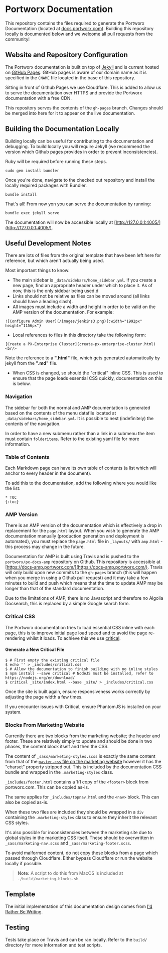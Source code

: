 # Portworx Documentation

This repository contains the files required to generate the Portworx Documentation (located at [docs.portworx.com](https://docs.portworx.com)). 
Building this repository locally is documented below and we welcome all pull requests from the community!


## Website and Repository Configuration

The Portworx documentation is built on top of [Jekyll](https://jekyllrb.com/) and is current hosted on [GitHub Pages](https://pages.github.com/).
GitHub pages is aware of our domain name as it is specified in the `CNAME` file located in the base of this repository.

Sitting in front of Github Pages we use Cloudflare. 
This is added to allow us to serve the documentation over HTTPS and provide the Portworx documentation with a free CDN.

This repository serves the contents of the `gh-pages` branch. 
Changes should be merged into here for it to appear on the live documentation.


## Building the Documentation Locally

Building locally can be useful for contributing to the documentation and debugging. 
To build locally you will require Jekyll (we recommend the version which Github pages provides in order to prevent inconsistencies).

Ruby will be required before running these steps.

```
sudo gem install bundler
```

Once you're done, navigate to the checked out repository and install the locally required packages with Bundler.

```
bundle install
```

That's all! 
From now yon you can serve the documentation by running:

```
bundle exec jekyll serve
```

The documentation will now be accessible locally at [http://127.0.0.1:4005/](http://127.0.0.1:4005/).


## Useful Development Notes

There are lots of files from the original template that have been left here for reference, but which aren't actually being used.

Most important things to know:

 - The main sidebar is `_data/sidebars/home_sidebar.yml`. 
   If you create a new page, find an appropriate header under which to place it. 
   As of now, this is the only sidebar being used.d
 - Links should not be relative as files can be moved around (all links should have a leading slash).
 - All images must include a width and height in order to be valid on the AMP version of the documentation. 
   For example:
```
![Configure Admin User](/images/jenkins3.png){:width="1992px" height="1156px"}
```
 - Local references to files in this directory take the following form:  
``` 
[Create a PX-Enterprise Cluster](create-px-enterprise-cluster.html)  <br/>
```
Note the reference to a **".html"** file, which gets generated automatically by jekyll from the **".md"** file.
 - When CSS is changed, so should the "critical" inline CSS. 
   This is used to ensure that the page loads essential CSS quickly, documentation on this is below.


### Navigation

The sidebar for both the normal and AMP documentation is generated based on the contents of the menu datafile located at `_data/sidebars/home_sidebar.yml`. 
It is possible to nest (indefinitely) the contents of the navigation.

In order to have a new submenu rather than a link in a submenu the item must contain `folderitems`. 
Refer to the existing yaml file for more information.


### Table of Contents

Each Markdown page can have its own table of contents (a list which will anchor to every header in the document).

To add this to the documentation, add the following where you would like the list:

```
* TOC
{:toc}
```


### AMP Version

There is an AMP version of the documentation which is effectively a drop in replacement for the `page.html` layout. 
When you wish to generate the AMP documentation manually (production generation and deployment is automated), you must replace the `page.html` file in `_layouts/` with `amp.html` - this process may change in the future.

Documentation for AMP is built using Travis and is pushed to the `portworx/px-docs-amp` repository on Github. 
This repository is accessible at [https://docs-amp.portworx.com/](https://docs-amp.portworx.com/). 
Travis will only build upon new commits to the `gh-pages` branch (this will happen when you merge in using a Github pull request) and it may take a few minutes to build and push which means that the time to update AMP may be longer than that of the standard documentation.

Due to the limitations of AMP, there is no Javascript and therefore no Algolia Docsearch, this is replaced by a simple Google search form.


### Critical CSS

The Portworx documentation tries to load essential CSS inline with each page, this is to improve initial page load speed and to avoid the page re-rendering whilst it loads. 
To achieve this we use [critical](https://github.com/addyosmani/critical).

#### Generate a New Critical File

```
$ # First empty the existing critical file
$ echo '' > _includes/critical.css
$ # Allow the documentation to finish building with no inline styles
$ npm install --save critical # NodeJS must be installed, refer to https://nodejs.org/en/download/
$ critical _site/index.html --base _site/ > _includes/critical.css
```

Once the site is built again, ensure responsiveness works correctly by adjusting the page width a few times.

If you encounter issues with Critical, ensure PhantomJS is installed on your system.


### Blocks From Marketing Website

Currently there are two blocks from the marketing website; the header and footer. 
These are relatively simply to update and should be done in two phases, the content block itself and then the CSS.

The content of `_sass/marketing-styles.scss` is exactly the same content from that of the [`master.css` file on the marketing 
website](https://portworx.com/wp-content/themes/portworx/css/master.css) however it has the "charset" property stripped out. 
This is included by the documentation CSS bundle and wrapped in the `.marketing-styles` class.

`_includes/footer.html` contains a 1:1 copy of the `<footer>` block from portworx.com. 
This can be copied as-is.

The same applies for `_includes/topnav.html` and the `<nav>` block. 
This can also be copied as-is.

When these two files are included they should be wrapped in a `div` containing the `.marketing-styles` class to ensure they inherit the relevant CSS styles.

It's also possible for inconsistencies between the marketing site due to global styles in the marketing CSS itself. 
These should be overwritten in `_sass/marketing-nav.scss` and `_sass/marketing-footer.scss`.

To avoid malformed content, do not copy these blocks from a page which passed through Cloudflare. 
Either bypass Cloudflare or run the website locally if possible.

> **Note:** A script to do this from MacOS is included at `./build/marketing-blocks.sh`.


## Template

The initial implementation of this documentation design comes from [I'd Rather Be Writing](http://idratherbewriting.com/documentation-theme-jekyll/).


## Testing

Tests take place on Travis and can be ran locally. 
Refer to the `build/` directory for more information and test scripts.
